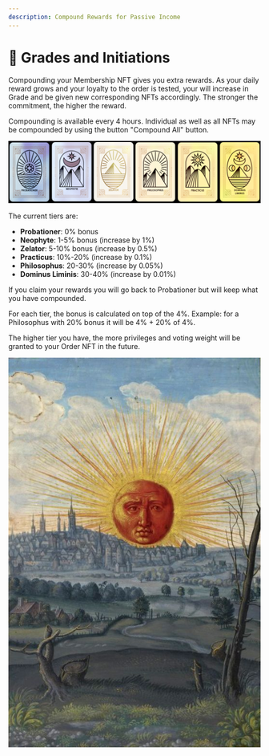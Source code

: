 ```yaml
---
description: Compound Rewards for Passive Income
---
```


# 🕍 Grades and Initiations

Compounding your Membership NFT gives you extra rewards. As your daily reward grows and your loyalty to the order is tested, your will increase in Grade and be given new corresponding NFTs accordingly. The stronger the commitment, the higher the reward.

Compounding is available every 4 hours. Individual as well as all NFTs may be compounded by using the button "Compound All" button.

![](.gitbook/assets/TheFullSet.png)

The current tiers are:

* **Probationer**: 0% bonus
* **Neophyte**: 1-5% bonus (increase by 1%)
* **Zelator**: 5-10% bonus (increase by 0.5%)
* **Practicus**: 10%-20% (increase by 0.1%)
* **Philosophus**: 20-30% (increase by 0.05%)
* **Dominus Liminis**: 30-40% (increase by 0.01%)

If you claim your rewards you will go back to Probationer but will keep what you have compounded.

For each tier, the bonus is calculated on top of the 4%. Example: for a Philosophus with 20% bonus it will be 4% + 20% of 4%.

The higher tier you have, the more privileges and voting weight will be granted to your Order NFT in the future.

![](<.gitbook/assets/image (3).png>)
